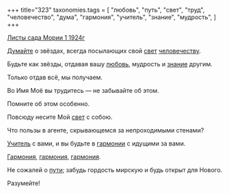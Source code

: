 +++
title="323"
taxonomies.tags = [
 "любовь",
 "путь",
 "свет",
 "труд",
 "человечество",
 "дума",
 "гармония",
 "учитель",
 "знание",
 "мудрость",
]
+++

[Листы сада Мории 1 1924г](/agni/1924)

[Думайте](/tags/дума) о звёздах, всегда посылающих свой [свет](/tags/свет) [человечеству](/tags/человечество).   

Будьте как звёзды, отдавая вашу [любовь](/tags/любовь), мудрость и [знание](/tags/знание) другим.   

Только отдав всё, мы получаем.   

Во Имя Моё вы трудитесь — не забывайте об этом.   

Помните об этом особенно.   

Повсюду несите Мой [свет](/tags/свет) с собою.   

Что пользы в агенте, скрывающемся за непроходимыми стенами?   

[Учитель](/tags/учитель) с вами, и вы будьте в [гармонии](/tags/[гармония](/tags/гармония)) с идущими за вами.   

[Гармония](/tags/[гармония](/tags/гармония)), [гармония](/tags/гармония), [гармония](/tags/гармония).   

Не сожалей о [пути](/tags/путь); забудь гордость мирскую и будь открыт для Нового.   

Разумейте!   

